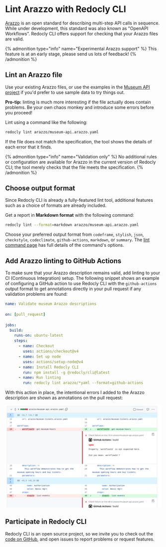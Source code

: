 # Lint Arazzo with Redocly CLI

[Arazzo](https://spec.openapis.org/arazzo/latest.html#arazzo-specification) is an open standard for describing multi-step API calls in sequence.
While under development, this standard was also known as "OpenAPI Workflows".
Redocly CLI offers support for checking that your Arazzo files are valid.

{% admonition type="info" name="Experimental Arazzo support" %}
This feature is at an early stage, please send us lots of feedback!
{% /admonition %}

## Lint an Arazzo file

Use your existing Arazzo files, or use the examples in the [Museum API project](https://github.com/Redocly/museum-openapi-example) if you'd prefer to use sample data to try things out.

**Pro-tip:** linting is much more interesting if the file actually does contain problems.
Be your own chaos monkey and introduce some errors before you proceed!

Lint using a command like the following:

```bash
redocly lint arazzo/museum-api.arazzo.yaml
```

If the file does not match the specification, the tool shows the details of each error that it finds.

{% admonition type="info" name="Validation only" %}
No additional rules or configuration are available for Arazzo in the current version of Redocly CLI; the tool merely checks that the file meets the specification.
{% /admonition %}

## Choose output format

Since Redocly CLI is already a fully-featured lint tool, additional features such as a choice of formats are already included.

Get a report in **Markdown format** with the following command:

```bash
redocly lint --format=markdown arazzo/museum-api.arazzo.yaml
```

Choose your preferred output format from `codeframe`, `stylish`, `json`, `checkstyle`, `codeclimate`, `github-actions`, `markdown`, or `summary`.
The [lint command page](../commands/lint.md) has full details of the command's options.

## Add Arazzo linting to GitHub Actions

To make sure that your Arazzo description remains valid, add linting to your CI (Continuous Integration) setup.
The following snippet shows an example of configuring a GitHub action to use Redocly CLI with the `github-actions` output format to get annotations directly in your pull request if any validation problems are found:

```yaml
name: Validate museum Arazzo descriptions

on: [pull_request]

jobs:
  build:
    runs-on: ubuntu-latest
    steps:
      - name: Checkout
        uses: actions/checkout@v4
      - name: Set up node
        uses: actions/setup-node@v4
      - name: Install Redocly CLI
        run: npm install -g @redocly/cli@latest
      - name: Run linting
        run: redocly lint arazzo/*yaml --format=github-actions
```

With this action in place, the intentional errors I added to the Arazzo description are shown as annotations on the pull request:

![Screenshot of annotation flagging "workfloo" as an unexpected value and suggesting "workflow"](images/museum-arazzo-lint.png)

## Participate in Redocly CLI

Redocly CLI is an open source project, so we invite you to check out the [code on GitHub](https://github.com/Redocly/redocly-cli/), and open issues to report problems or request features.
